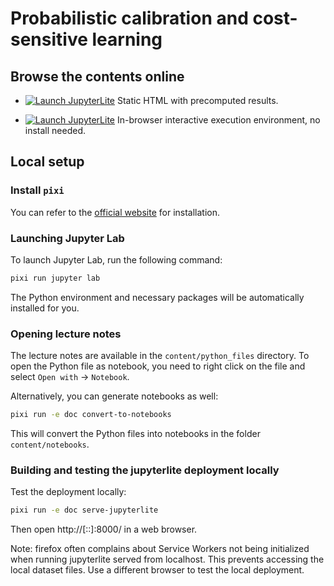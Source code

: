 # Probabilistic calibration and cost-sensitive learning

## Browse the contents online

- [![Launch JupyterLite](./book/images/jupyterbook_badge.svg 'Our JupyterBook
website')](https://probabl-ai.github.io/calibration-cost-sensitive-learning/)
Static HTML with precomputed results.

- [![Launch JupyterLite](./book/images/jupyterlite_badge.svg 'Our JupyterLite
website')](https://probabl-ai.github.io/calibration-cost-sensitive-learning/jupyterlite/tree)
In-browser interactive execution environment, no install needed.

## Local setup

### Install `pixi`

You can refer to the [official website](https://pixi.sh/latest/#installation) for
installation.

### Launching Jupyter Lab

To launch Jupyter Lab, run the following command:

```bash
pixi run jupyter lab
```

The Python environment and necessary packages will be automatically installed for you.

### Opening lecture notes

The lecture notes are available in the `content/python_files` directory. To open the
Python file as notebook, you need to right click on the file and select `Open with` ->
`Notebook`.

Alternatively, you can generate notebooks as well:

```bash
pixi run -e doc convert-to-notebooks
```

This will convert the Python files into notebooks in the folder `content/notebooks`.

### Building and testing the jupyterlite deployment locally

Test the deployment locally:

```bash
pixi run -e doc serve-jupyterlite
```

Then open http://[::]:8000/ in a web browser.

Note: firefox often complains about Service Workers not being initialized when
running jupyterlite served from localhost. This prevents accessing the local
dataset files. Use a different browser to test the local deployment.
